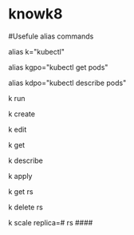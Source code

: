 # knowk8


#Usefule alias commands

alias k="kubectl"

alias kgpo="kubectl get pods"

alias kdpo="kubectl describe pods"



k run

k create 

k edit

k get

k describe

k apply


k get rs

k delete rs

k scale replica=# rs ####



